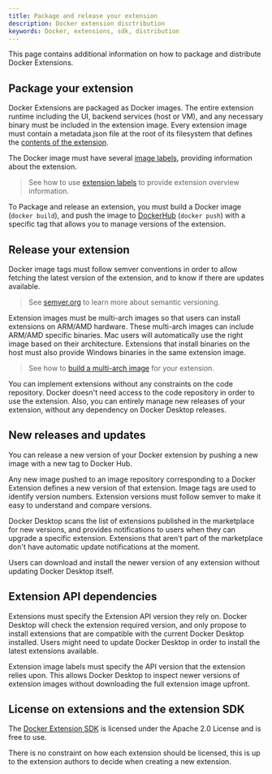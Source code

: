 ```yaml
---
title: Package and release your extension
description: Docker extension disctribution
keywords: Docker, extensions, sdk, distribution
---
```


This page contains additional information on how to package and distribute Docker Extensions.

## Package your extension

Docker Extensions are packaged as Docker images. The entire extension runtime including the UI, backend services (host or VM), and any necessary binary must be included in the extension image.
Every extension image must contain a metadata.json file at the root of its filesystem that defines the [contents of the extension](../architecture/metadata.md).

The Docker image must have several [image labels](labels.md), providing information about the extension.

> See how to use [extension labels](labels.md) to provide extension overview information.

To Package and release an extension, you must build a Docker image (`docker build`), and push the image to [DockerHub](https://hub.docker.com/) (`docker push`) with a specific tag that allows you to manage versions of the extension.

## Release your extension

Docker image tags must follow semver conventions in order to allow fetching the latest version of the extension, and to know if there are updates available.

> See [semver.org](https://semver.org/) to learn more about semantic versioning.

Extension images must be multi-arch images so that users can install extensions on ARM/AMD hardware. These multi-arch images can include ARM/AMD specific binaries. Mac users will automatically use the right image based on their architecture.
Extensions that install binaries on the host must also provide Windows binaries in the same extension image.

> See how to [build a multi-arch image](multi-arch.md) for your extension.

You can implement extensions without any constraints on the code repository. Docker doesn't need access to the code repository in order to use the extension. Also, you can entirely manage new releases of your extension, without any dependency on Docker Desktop releases.

## New releases and updates

You can release a new version of your Docker extension by pushing a new image with a new tag to Docker Hub.

Any new image pushed to an image repository corresponding to a Docker Extension defines a new version of that extension. Image tags are used to identify version numbers. Extension versions must follow semver to make it easy to understand and compare versions.

Docker Desktop scans the list of extensions published in the marketplace for new versions, and provides notifications to users when they can upgrade a specific extension. Extensions that aren't part of the marketplace don't have automatic update notifications at the moment.

Users can download and install the newer version of any extension without updating Docker Desktop itself.

## Extension API dependencies

Extensions must specify the Extension API version they rely on. Docker Desktop will check the extension required version, and only propose to install extensions that are compatible with the current Docker Desktop installed. Users might need to update Docker Desktop in order to install the latest extensions available.

Extension image labels must specify the API version that the extension relies upon. This allows Docker Desktop to inspect newer versions of extension images without downloading the full extension image upfront.

## License on extensions and the extension SDK

The [Docker Extension SDK](https://www.npmjs.com/package/@docker/extension-api-client) is licensed under the Apache 2.0 License and is free to use.

There is no constraint on how each extension should be licensed, this is up to the extension authors to decide when creating a new extension.
